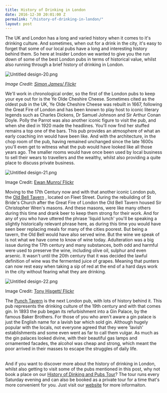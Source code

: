 ```yaml
---
title: History of Drinking in London
date: 2016-12-30 20:01:00 Z
permalink: "/history-of-drinking-in-london/"
layout: post
---
```



The UK and London has a long and varied history when it comes to it's drinking culture. And sometimes, when out for a drink in the city, it's easy to forget that some of our local pubs have a long and interesting history behind them. So here at Insider London we wanted to give you the run down of some of the best London pubs in terms of historical value, whilst also running through a brief history of drinking in London.

![Untitled design-20.png](/uploads/Untitled%20design-20.png)

*Image Credit: [Simon James/ Flickr](https://www.flickr.com/photos/bearpark/3795111096/in/photolist-6MmWiW-KGXbv-39PBZL-9AcYyt-b4Mcs-9AfUz9-4NkMpq-fEjBtp-fdVzGz-oUFdsz-4arBuq-5GY128-b4Mct-s4nGt-7ZzQ89-7Teh7y-knmKu-knmNy-85x4Gg-bDk1Up-bqq6S9-g9rNyi-bqq6Mm-bqq73Q-bDk1kK-bDk1Ni-cbrMo3-cbrDAG-cbrEUh-85x4K6-7Tb2nc-7Dz74c-s4nvy-va2p1-7MYo2Y-5de6rt-7MYo2A-85AdFh-7DCV1y-7DCUBs-85AdD1-7MUoWB-85Adwj-9AfSD7-cbrJEG-cbrHhU-cbrQTh-cbs181-cbrTq3-cbrzVm)*

We'll work in chronological order, so the first of the London pubs to keep your eye out for is the Ye Olde Cheshire Cheese. Sometimes cited as the oldest pub in the UK, Ye Olde Cheshire Cheese was rebuilt in 1667, following the Great Fire of London and has been known to play host to iconic literary legends such as Charles Dickens, Dr Samuel Johnson and Sir Arthur Conan Doyle. Polly the Parrot was also another iconic figure to visit the pub, and when she died in 1920 made the headlines. You'll now find her stuffed remains a top one of the bars. This pub provides an atmosphere of what an early coaching inn would have been like. And with the architecture, in the chop room of the pub, having remained unchanged since the late 1600s you'll even get to witness what the pub would have looked like all those years ago. The smaller rooms would have once been used by local business to sell their wears to travellers and the wealthy, whilst also providing a quite place to discuss private business.

![Untitled design-21.png](/uploads/Untitled%20design-21.png)

Image Credit: [Ewan Munro/ Flickr](https://www.flickr.com/photos/55935853@N00/2493491838/in/photolist-nCzUe9-fEBcxL-9Roc9G-4NkMTq-4NkNfA-8oX8py-eZxjRA-r4Zx9t-7FHgNg-5nKjtP)

Moving to the 17th Century now and with that another iconic London pub, the [Old Bell Tavern](https://www.nicholsonspubs.co.uk/restaurants/london/theoldbelltavernfleetstreetlondon) , located on Fleet Street. During the rebuilding of St Bride's Church after the Great Fire of London the Old Bell Tavern housed Sir Christopher Wren's masons. And these masons, were like many others during this time and drank beer to keep them strong for their work. And for any of you who have uttered the phrase 'liquid lunch' you'll be speaking a slightly historically relevant phrase here, as during this time you would have seen beer replacing meals for many of the cities poorest. But being a tavern, the Old Bell would have also served wine. But the wine we speak of is not what we have come to know of wine today. Adulteration was a big issue during the 17th century and many substances, both odd and harmful were used to preserve the wine, including olive oil, sulphur and even arsenic. It wasn't until the 20th century that it was decided the lawful definition of wine was the fermented juice of grapes. Meaning that punters can now rest easy when taking a sip of red at the end of a hard days work in the city without fearing what they are drinking.

![Untitled design-22.png](/uploads/Untitled%20design-22.png)

Image Credit: [Tony Hisgett/ Flickr](https://www.flickr.com/photos/hisgett/4867910999/in/photolist-8qajkZ-dx9ZNr-7rp1CE-4Zj7aM-bqWtSX-4FxTRr-8PuGdC-4NgzP4-6bnX1P-4H3XX9-4L8Wbx-g7p2CU-7rVSSb-6aohhQ-7sQxQU-nxCp4Q-4PqDBX-5Rhy7E-ehZbcH-dWcPRN-kMDhQa-83Zf2g-58CWXb-d8Kjzq-4LTBAS-8hBZhu-mFXpWi-4BP7vD-rG6Gaz-bPUxVg-8jmrRT-o1ghE9-rYc7E3-eJBEAy-hhvNRr-72NHHy-fEBcHy-82cF6i-95UV4P-4WE8Px-nQ4i1q-4AGSH4-3cwHQB-6X2z9x-cZEH3N-nQ3WvN-51qpvZ-hs7HJE-dSfcP1-NT4Jb)

The [Punch Tavern](http://www.punchtavern.com) is the next London pub, with lots of history behind it. This pub represents the drinking culture of the 19th century and with that comes gin. In 1893 the pub began its refurbishment into a Gin Palace, by the famous Baker Brothers. For those of you who aren't aware a gin palace is just the English name for a lavish bar which sold gin. Although hugely popular with the locals, not everyone agreed that they were 'lavish' establishments and some even went as far to call them vulgar. As much as the gin palaces looked divine, with their beautiful gas lamps and ornamented facades, the alcohol was cheap and strong, which meant the poor arrived in their masses to escape the struggles of daily life.  

\
And if you want to discover more about the history of drinking in London, whilst also getting to visit some of the pubs mentioned in this post, why not book a place on our [History of Dinking and Pubs Tour](http://www.insider-london.co.uk/tours/history-of-drinking-and-pubs/)? The tour runs every Saturday evening and can also be booked as a private tour for a time that's more convenient for you. Just visit our [website](http://www.insider-london.co.uk) for more informaiton.